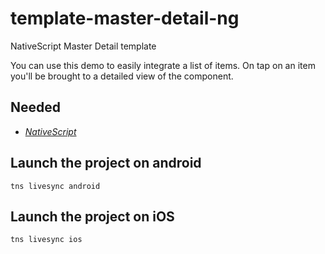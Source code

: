 # template-master-detail-ng
NativeScript Master Detail template

You can use this demo to easily integrate a list of items.
On tap on an item you'll be brought to a detailed view of the component.

## Needed
* [*NativeScript*](https://www.npmjs.com/package/nativescript)

## Launch the project on android
```tns livesync android```

## Launch the project on iOS
```tns livesync ios```
